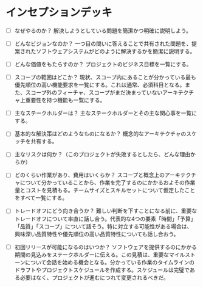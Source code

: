 # インセプションデッキ

- [ ] なぜやるのか？ 解決しようとしている問題を簡潔かつ明確に説明しよう。
- [ ] どんなビジョンなのか？ 一つ目の問いに答えることで共有された問題を、提案されたソフトウェアシステムがどのように解決するかを簡潔に説明する。
- [ ] どんな価値をもたらすのか？ プロジェクトのビジネス目標を一覧にする。
- [ ] スコープの範囲はどこか？ 現状、スコープ内にあることが分かっている最も優先順位の高い機能要求を一覧にする。これは通常、必須科目となる。また、スコープ外のフィーチャ、スコープがまだ決まっていないアーキテクチャ上重要性を持つ機能も一覧にする。
- [ ] 主なステークホルダーは？ 主なステークホルダーとその主な関心事を一覧にする。
- [ ] 基本的な解決策はどのようなものになるか？ 概念的なアーキテクチャのスケッチを共有する。
- [ ] 主なリスクは何か？（このプロジェクトが失敗するとしたら、どんな理由からか）
- [ ] どのくらい作業があり、費用はいくらか？ スコープと概念上のアーキテクチャについて分かっていることから、作業を完了するのにかかるおよその作業量とコストを見積もる。チームサイズとスキルセットについて仮定したことをすべて一覧にする。
- [ ] トレードオフにどう向き合うか？ 難しい判断を下すことになる前に、重要なトレードオフについて率直に話し合う。代表的な4つの要素「時間」「予算」「品質」「スコープ」について話そう。特に対立する可能性がある場合は、興味深い品質特性や優先順位の高い品質特性についても話し合おう。
- [ ] 初回リリースが可能になるのはいつか？ ソフトウェアを提供するのにかかる期間の見込みをステークホルダーに伝える。この見積は、重要なマイルストーンについて会話を始める機会となる。分かっている作業のタイムラインのドラフトやプロジェクトスケジュールを作成する。スケジュールは完璧である必要はなく、プロジェクトが進むにつれて変更されるべきだ。


